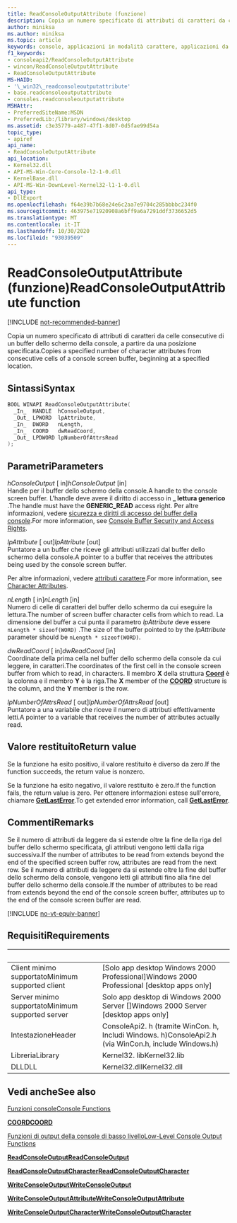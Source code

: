 ```yaml
---
title: ReadConsoleOutputAttribute (funzione)
description: Copia un numero specificato di attributi di caratteri da celle consecutive di un buffer dello schermo della console, a partire da una posizione specificata.
author: miniksa
ms.author: miniksa
ms.topic: article
keywords: console, applicazioni in modalità carattere, applicazioni da riga di comando, applicazioni di terminale, api della console
f1_keywords:
- consoleapi2/ReadConsoleOutputAttribute
- wincon/ReadConsoleOutputAttribute
- ReadConsoleOutputAttribute
MS-HAID:
- '\_win32\_readconsoleoutputattribute'
- base.readconsoleoutputattribute
- consoles.readconsoleoutputattribute
MSHAttr:
- PreferredSiteName:MSDN
- PreferredLib:/library/windows/desktop
ms.assetid: c3e35779-a487-47f1-8d07-0d5fae99d54a
topic_type:
- apiref
api_name:
- ReadConsoleOutputAttribute
api_location:
- Kernel32.dll
- API-MS-Win-Core-Console-l2-1-0.dll
- KernelBase.dll
- API-MS-Win-DownLevel-Kernel32-l1-1-0.dll
api_type:
- DllExport
ms.openlocfilehash: f64e39b7b68e24e6c2aa7e9704c285bbbbc234f0
ms.sourcegitcommit: 463975e71920908a6bff9a6a7291ddf3736652d5
ms.translationtype: MT
ms.contentlocale: it-IT
ms.lasthandoff: 10/30/2020
ms.locfileid: "93039509"
---
```

# <a name="readconsoleoutputattribute-function"></a><span data-ttu-id="2ddbb-104">ReadConsoleOutputAttribute (funzione)</span><span class="sxs-lookup"><span data-stu-id="2ddbb-104">ReadConsoleOutputAttribute function</span></span>

[!INCLUDE [not-recommended-banner](./includes/not-recommended-banner.md)]

<span data-ttu-id="2ddbb-105">Copia un numero specificato di attributi di caratteri da celle consecutive di un buffer dello schermo della console, a partire da una posizione specificata.</span><span class="sxs-lookup"><span data-stu-id="2ddbb-105">Copies a specified number of character attributes from consecutive cells of a console screen buffer, beginning at a specified location.</span></span>

## <a name="syntax"></a><span data-ttu-id="2ddbb-106">Sintassi</span><span class="sxs-lookup"><span data-stu-id="2ddbb-106">Syntax</span></span>

```C
BOOL WINAPI ReadConsoleOutputAttribute(
  _In_  HANDLE  hConsoleOutput,
  _Out_ LPWORD  lpAttribute,
  _In_  DWORD   nLength,
  _In_  COORD   dwReadCoord,
  _Out_ LPDWORD lpNumberOfAttrsRead
);
```

## <a name="parameters"></a><span data-ttu-id="2ddbb-107">Parametri</span><span class="sxs-lookup"><span data-stu-id="2ddbb-107">Parameters</span></span>

<span data-ttu-id="2ddbb-108">*hConsoleOutput* \[ in\]</span><span class="sxs-lookup"><span data-stu-id="2ddbb-108">*hConsoleOutput* \[in\]</span></span>  
<span data-ttu-id="2ddbb-109">Handle per il buffer dello schermo della console.</span><span class="sxs-lookup"><span data-stu-id="2ddbb-109">A handle to the console screen buffer.</span></span> <span data-ttu-id="2ddbb-110">L'handle deve avere il diritto di accesso in **\_ lettura generico** .</span><span class="sxs-lookup"><span data-stu-id="2ddbb-110">The handle must have the **GENERIC\_READ** access right.</span></span> <span data-ttu-id="2ddbb-111">Per altre informazioni, vedere [sicurezza e diritti di accesso del buffer della console](console-buffer-security-and-access-rights.md).</span><span class="sxs-lookup"><span data-stu-id="2ddbb-111">For more information, see [Console Buffer Security and Access Rights](console-buffer-security-and-access-rights.md).</span></span>

<span data-ttu-id="2ddbb-112">*lpAttribute* \[ out\]</span><span class="sxs-lookup"><span data-stu-id="2ddbb-112">*lpAttribute* \[out\]</span></span>  
<span data-ttu-id="2ddbb-113">Puntatore a un buffer che riceve gli attributi utilizzati dal buffer dello schermo della console.</span><span class="sxs-lookup"><span data-stu-id="2ddbb-113">A pointer to a buffer that receives the attributes being used by the console screen buffer.</span></span>

<span data-ttu-id="2ddbb-114">Per altre informazioni, vedere [attributi carattere](console-screen-buffers.md#character-attributes).</span><span class="sxs-lookup"><span data-stu-id="2ddbb-114">For more information, see [Character Attributes](console-screen-buffers.md#character-attributes).</span></span>

<span data-ttu-id="2ddbb-115">*nLength* \[ in\]</span><span class="sxs-lookup"><span data-stu-id="2ddbb-115">*nLength* \[in\]</span></span>  
<span data-ttu-id="2ddbb-116">Numero di celle di caratteri del buffer dello schermo da cui eseguire la lettura.</span><span class="sxs-lookup"><span data-stu-id="2ddbb-116">The number of screen buffer character cells from which to read.</span></span> <span data-ttu-id="2ddbb-117">La dimensione del buffer a cui punta il parametro *lpAttribute* deve essere `nLength * sizeof(WORD)` .</span><span class="sxs-lookup"><span data-stu-id="2ddbb-117">The size of the buffer pointed to by the *lpAttribute* parameter should be `nLength * sizeof(WORD)`.</span></span>

<span data-ttu-id="2ddbb-118">*dwReadCoord* \[ in\]</span><span class="sxs-lookup"><span data-stu-id="2ddbb-118">*dwReadCoord* \[in\]</span></span>  
<span data-ttu-id="2ddbb-119">Coordinate della prima cella nel buffer dello schermo della console da cui leggere, in caratteri.</span><span class="sxs-lookup"><span data-stu-id="2ddbb-119">The coordinates of the first cell in the console screen buffer from which to read, in characters.</span></span> <span data-ttu-id="2ddbb-120">Il membro **X** della struttura [**Coord**](coord-str.md) è la colonna e il membro **Y** è la riga.</span><span class="sxs-lookup"><span data-stu-id="2ddbb-120">The **X** member of the [**COORD**](coord-str.md) structure is the column, and the **Y** member is the row.</span></span>

<span data-ttu-id="2ddbb-121">*lpNumberOfAttrsRead* \[ out\]</span><span class="sxs-lookup"><span data-stu-id="2ddbb-121">*lpNumberOfAttrsRead* \[out\]</span></span>  
<span data-ttu-id="2ddbb-122">Puntatore a una variabile che riceve il numero di attributi effettivamente letti.</span><span class="sxs-lookup"><span data-stu-id="2ddbb-122">A pointer to a variable that receives the number of attributes actually read.</span></span>

## <a name="return-value"></a><span data-ttu-id="2ddbb-123">Valore restituito</span><span class="sxs-lookup"><span data-stu-id="2ddbb-123">Return value</span></span>

<span data-ttu-id="2ddbb-124">Se la funzione ha esito positivo, il valore restituito è diverso da zero.</span><span class="sxs-lookup"><span data-stu-id="2ddbb-124">If the function succeeds, the return value is nonzero.</span></span>

<span data-ttu-id="2ddbb-125">Se la funzione ha esito negativo, il valore restituito è zero.</span><span class="sxs-lookup"><span data-stu-id="2ddbb-125">If the function fails, the return value is zero.</span></span> <span data-ttu-id="2ddbb-126">Per ottenere informazioni estese sull'errore, chiamare [**GetLastError**](https://msdn.microsoft.com/library/windows/desktop/ms679360).</span><span class="sxs-lookup"><span data-stu-id="2ddbb-126">To get extended error information, call [**GetLastError**](https://msdn.microsoft.com/library/windows/desktop/ms679360).</span></span>

## <a name="remarks"></a><span data-ttu-id="2ddbb-127">Commenti</span><span class="sxs-lookup"><span data-stu-id="2ddbb-127">Remarks</span></span>

<span data-ttu-id="2ddbb-128">Se il numero di attributi da leggere da si estende oltre la fine della riga del buffer dello schermo specificata, gli attributi vengono letti dalla riga successiva.</span><span class="sxs-lookup"><span data-stu-id="2ddbb-128">If the number of attributes to be read from extends beyond the end of the specified screen buffer row, attributes are read from the next row.</span></span> <span data-ttu-id="2ddbb-129">Se il numero di attributi da leggere da si estende oltre la fine del buffer dello schermo della console, vengono letti gli attributi fino alla fine del buffer dello schermo della console.</span><span class="sxs-lookup"><span data-stu-id="2ddbb-129">If the number of attributes to be read from extends beyond the end of the console screen buffer, attributes up to the end of the console screen buffer are read.</span></span>

[!INCLUDE [no-vt-equiv-banner](./includes/no-vt-equiv-banner.md)]

## <a name="requirements"></a><span data-ttu-id="2ddbb-130">Requisiti</span><span class="sxs-lookup"><span data-stu-id="2ddbb-130">Requirements</span></span>

| &nbsp; | &nbsp; |
|-|-|
| <span data-ttu-id="2ddbb-131">Client minimo supportato</span><span class="sxs-lookup"><span data-stu-id="2ddbb-131">Minimum supported client</span></span> | <span data-ttu-id="2ddbb-132">\[Solo app desktop Windows 2000 Professional\]</span><span class="sxs-lookup"><span data-stu-id="2ddbb-132">Windows 2000 Professional \[desktop apps only\]</span></span> |
| <span data-ttu-id="2ddbb-133">Server minimo supportato</span><span class="sxs-lookup"><span data-stu-id="2ddbb-133">Minimum supported server</span></span> | <span data-ttu-id="2ddbb-134">Solo app desktop di Windows 2000 Server \[\]</span><span class="sxs-lookup"><span data-stu-id="2ddbb-134">Windows 2000 Server \[desktop apps only\]</span></span> |
| <span data-ttu-id="2ddbb-135">Intestazione</span><span class="sxs-lookup"><span data-stu-id="2ddbb-135">Header</span></span> | <span data-ttu-id="2ddbb-136">ConsoleApi2. h (tramite WinCon. h, Includi Windows. h)</span><span class="sxs-lookup"><span data-stu-id="2ddbb-136">ConsoleApi2.h (via WinCon.h, include Windows.h)</span></span> |
| <span data-ttu-id="2ddbb-137">Libreria</span><span class="sxs-lookup"><span data-stu-id="2ddbb-137">Library</span></span> | <span data-ttu-id="2ddbb-138">Kernel32. lib</span><span class="sxs-lookup"><span data-stu-id="2ddbb-138">Kernel32.lib</span></span> |
| <span data-ttu-id="2ddbb-139">DLL</span><span class="sxs-lookup"><span data-stu-id="2ddbb-139">DLL</span></span> | <span data-ttu-id="2ddbb-140">Kernel32.dll</span><span class="sxs-lookup"><span data-stu-id="2ddbb-140">Kernel32.dll</span></span> |

## <a name="see-also"></a><span data-ttu-id="2ddbb-141">Vedi anche</span><span class="sxs-lookup"><span data-stu-id="2ddbb-141">See also</span></span>

[<span data-ttu-id="2ddbb-142">Funzioni console</span><span class="sxs-lookup"><span data-stu-id="2ddbb-142">Console Functions</span></span>](console-functions.md)

[<span data-ttu-id="2ddbb-143">**COORD**</span><span class="sxs-lookup"><span data-stu-id="2ddbb-143">**COORD**</span></span>](coord-str.md)

[<span data-ttu-id="2ddbb-144">Funzioni di output della console di basso livello</span><span class="sxs-lookup"><span data-stu-id="2ddbb-144">Low-Level Console Output Functions</span></span>](low-level-console-output-functions.md)

[<span data-ttu-id="2ddbb-145">**ReadConsoleOutput**</span><span class="sxs-lookup"><span data-stu-id="2ddbb-145">**ReadConsoleOutput**</span></span>](readconsoleoutput.md)

[<span data-ttu-id="2ddbb-146">**ReadConsoleOutputCharacter**</span><span class="sxs-lookup"><span data-stu-id="2ddbb-146">**ReadConsoleOutputCharacter**</span></span>](readconsoleoutputcharacter.md)

[<span data-ttu-id="2ddbb-147">**WriteConsoleOutput**</span><span class="sxs-lookup"><span data-stu-id="2ddbb-147">**WriteConsoleOutput**</span></span>](writeconsoleoutput.md)

[<span data-ttu-id="2ddbb-148">**WriteConsoleOutputAttribute**</span><span class="sxs-lookup"><span data-stu-id="2ddbb-148">**WriteConsoleOutputAttribute**</span></span>](writeconsoleoutputattribute.md)

[<span data-ttu-id="2ddbb-149">**WriteConsoleOutputCharacter**</span><span class="sxs-lookup"><span data-stu-id="2ddbb-149">**WriteConsoleOutputCharacter**</span></span>](writeconsoleoutputcharacter.md)
